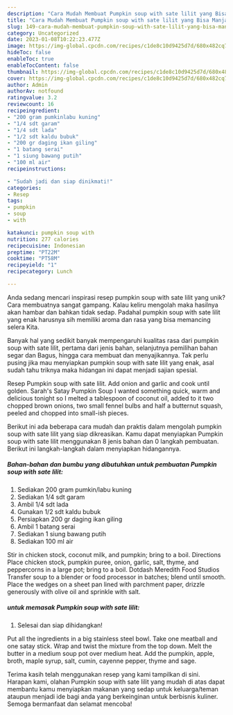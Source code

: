 ```yaml
---
description: "Cara Mudah Membuat Pumpkin soup with sate lilit yang Bisa Manjain Lidah"
title: "Cara Mudah Membuat Pumpkin soup with sate lilit yang Bisa Manjain Lidah"
slug: 149-cara-mudah-membuat-pumpkin-soup-with-sate-lilit-yang-bisa-manjain-lidah
category: Uncategorized
date: 2023-01-08T10:22:23.477Z
image: https://img-global.cpcdn.com/recipes/c1de8c10d9425d7d/680x482cq70/pumpkin-soup-with-sate-lilit-foto-resep-utama.jpg
hideToc: false
enableToc: true
enableTocContent: false
thumbnail: https://img-global.cpcdn.com/recipes/c1de8c10d9425d7d/680x482cq70/pumpkin-soup-with-sate-lilit-foto-resep-utama.jpg
cover: https://img-global.cpcdn.com/recipes/c1de8c10d9425d7d/680x482cq70/pumpkin-soup-with-sate-lilit-foto-resep-utama.jpg
author: Admin
authorAv: notfound
ratingvalue: 3.2
reviewcount: 16
recipeingredient:
- "200 gram pumkinlabu kuning"
- "1/4 sdt garam"
- "1/4 sdt lada"
- "1/2 sdt kaldu bubuk"
- "200 gr daging ikan giling"
- "1 batang serai"
- "1 siung bawang putih"
- "100 ml air"
recipeinstructions:

- "Sudah jadi dan siap dinikmati!"
categories:
- Resep
tags:
- pumpkin
- soup
- with

katakunci: pumpkin soup with 
nutrition: 277 calories
recipecuisine: Indonesian
preptime: "PT22M"
cooktime: "PT58M"
recipeyield: "1"
recipecategory: Lunch

---
```





Anda sedang mencari inspirasi resep pumpkin soup with sate lilit yang unik? Cara membuatnya sangat gampang. Kalau keliru mengolah maka hasilnya akan hambar dan bahkan tidak sedap. Padahal pumpkin soup with sate lilit yang enak harusnya sih memiliki aroma dan rasa yang bisa memancing selera Kita.





Banyak hal yang sedikit banyak mempengaruhi kualitas rasa dari pumpkin soup with sate lilit, pertama dari jenis bahan, selanjutnya pemilihan bahan segar dan Bagus, hingga cara membuat dan menyajikannya. Tak perlu pusing jika mau menyiapkan pumpkin soup with sate lilit yang enak,      asal sudah tahu triknya maka hidangan ini dapat menjadi sajian spesial.














Resep Pumpkin soup with sate lilit. Add onion and garlic and cook until golden. Sarah&#39;s Satay Pumpkin Soup I wanted something quick, warm and delicious tonight so I melted a tablespoon of coconut oil, added to it two chopped brown onions, two small fennel bulbs and half a butternut squash, peeled and chopped into small-ish pieces.






Berikut ini ada beberapa cara mudah dan praktis dalam mengolah pumpkin soup with sate lilit yang siap dikreasikan. Kamu dapat menyiapkan Pumpkin soup with sate lilit menggunakan 8 jenis bahan dan 0 langkah pembuatan. Berikut ini langkah-langkah dalam menyiapkan hidangannya.

<!--inarticleads1-->

##### Bahan-bahan dan bumbu yang dibutuhkan untuk pembuatan Pumpkin soup with sate lilit:

1. Sediakan 200 gram pumkin/labu kuning
1. Sediakan 1/4 sdt garam
1. Ambil 1/4 sdt lada
1. Gunakan 1/2 sdt kaldu bubuk
1. Persiapkan 200 gr daging ikan giling
1. Ambil 1 batang serai
1. Sediakan 1 siung bawang putih
1. Sediakan 100 ml air


Stir in chicken stock, coconut milk, and pumpkin; bring to a boil. Directions Place chicken stock, pumpkin puree, onion, garlic, salt, thyme, and peppercorns in a large pot; bring to a boil. Dotdash Meredith Food Studios Transfer soup to a blender or food processor in batches; blend until smooth. Place the wedges on a sheet pan lined with parchment paper, drizzle generously with olive oil and sprinkle with salt. 

<!--inarticleads2-->

#####  untuk memasak Pumpkin soup with sate lilit:


1. Selesai dan siap dihidangkan!

Put all the ingredients in a big stainless steel bowl. Take one meatball and one satay stick. Wrap and twist the mixture from the top down. Melt the butter in a medium soup pot over medium heat. Add the pumpkin, apple, broth, maple syrup, salt, cumin, cayenne pepper, thyme and sage. 

Terima kasih telah menggunakan resep yang kami tampilkan di sini. Harapan kami, olahan Pumpkin soup with sate lilit yang mudah di atas dapat membantu kamu menyiapkan makanan yang sedap untuk keluarga/teman ataupun menjadi ide bagi anda yang berkeinginan untuk berbisnis kuliner. Semoga bermanfaat dan selamat mencoba!

